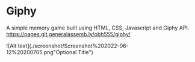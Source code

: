# Giphy

A simple memory game built using HTML, CSS, Javascript and Giphy API.
https://pages.git.generalassemb.ly/obh555/giphy/

![Alt text](./screenshot/Screenshot%202022-06-12%20200705.png"Optional Title")
